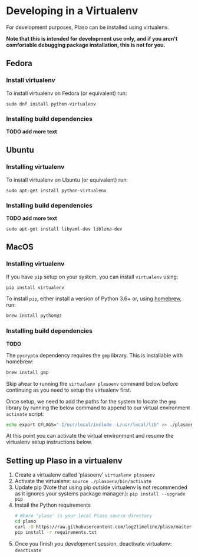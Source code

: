 # Developing in a Virtualenv

For development purposes, Plaso can be installed using virtualenv.

**Note that this is intended for development use only, and if you aren't
comfortable debugging package installation, this is not for you.**

## Fedora

### Install virtualenv

To install virtualenv on Fedora (or equivalent) run:
```
sudo dnf install python-virtualenv
```

### Installing build dependencies

**TODO add more text**

## Ubuntu

### Installing virtualenv

To install virtualenv on Ubuntu (or equivalent) run:
```
sudo apt-get install python-virtualenv
```

### Installing build dependencies

**TODO add more text**
```
sudo apt-get install libyaml-dev liblzma-dev
```

## MacOS

### Installing virtualenv

If you have `pip` setup on your system, you can install
`virtualenv` using:

```bash
pip install virtualenv
```

To install `pip`, either install a version of Python 3.6+ or,
using [homebrew](https://brew.sh/), run:

```bash
brew install python@3
```

### Installing build dependencies

**TODO**

The `pycrypto` dependency requires the `gmp` library. This is
installable with homebrew:

```bash
brew install gmp
```

Skip ahear to running the `virtualenv plasoenv` command below
before continuing as you need to setup the virtualenv first.

Once setup, we need to add the paths for the system to locate
the `gmp` library by running the below command to append to our
virtual environment `activate` script:

```bash
echo export CFLAGS="-I/usr/local/include -L/usr/local/lib" >> ./plasoenv/bin/activate
```

At this point you can activate the virtual environment and resume
the virtualenv setup instructions below.

## Setting up Plaso in a virtualenv

1. Create a virtualenv called 'plasoenv' `virtualenv plasoenv`
1. Activate the virtualenv: `source ./plasoenv/bin/activate`
1. Update pip (Note that using pip outside virtualenv is not recommended as it
ignores your systems package manager.): `pip install --upgrade pip`
1. Install the Python requirements
    ```bash
    # Where 'plaso' is your local Plaso source directory
    cd plaso
    curl -O https://raw.githubusercontent.com/log2timeline/plaso/master/requirements.txt
    pip install -r requirements.txt
    ```
1. Once you finish you development session, deactivate virtualenv: `deactivate`
